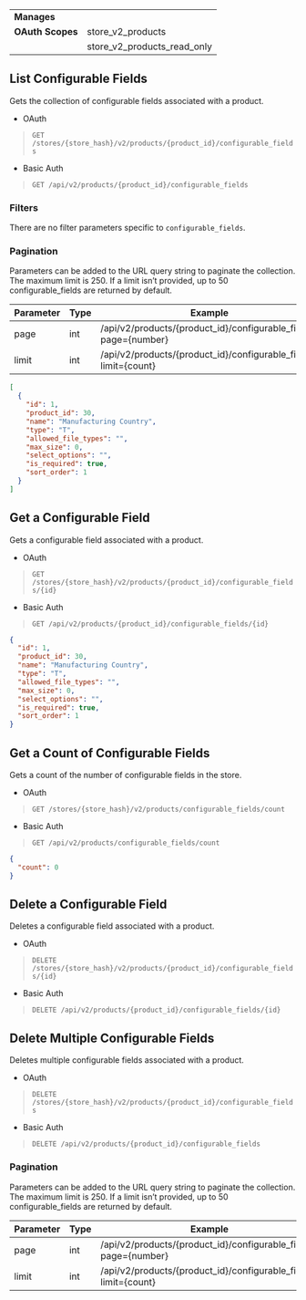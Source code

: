 |||
|---|---|
| **Manages** |
| **OAuth Scopes** | store_v2_products
||store_v2_products_read_only

## <span class="jumptarget"> List Configurable Fields </span>

Gets the collection of configurable fields associated with a product.

*   OAuth
>`GET /stores/{store_hash}/v2/products/{product_id}/configurable_fields`
*   Basic Auth
>`GET /api/v2/products/{product_id}/configurable_fields`

### <span class="jumptarget"> Filters </span>

There are no filter parameters specific to `configurable_fields`.

### <span class="jumptarget"> Pagination </span>

Parameters can be added to the URL query string to paginate the collection. The maximum limit is 250. If a limit isn’t provided, up to 50 configurable_fields are returned by default.

| Parameter | Type | Example |
| --- | --- | --- |
| page | int | /api/v2/products/{product_id}/configurable_fields?page={number} |
| limit | int | /api/v2/products/{product_id}/configurable_fields?limit={count} |

```json
[
  {
    "id": 1,
    "product_id": 30,
    "name": "Manufacturing Country",
    "type": "T",
    "allowed_file_types": "",
    "max_size": 0,
    "select_options": "",
    "is_required": true,
    "sort_order": 1
  }
]
```

## <span class="jumptarget"> Get a Configurable Field </span>

Gets a configurable field associated with a product.

*   OAuth
>`GET /stores/{store_hash}/v2/products/{product_id}/configurable_fields/{id}`
*   Basic Auth
>`GET /api/v2/products/{product_id}/configurable_fields/{id}`

```json
{
  "id": 1,
  "product_id": 30,
  "name": "Manufacturing Country",
  "type": "T",
  "allowed_file_types": "",
  "max_size": 0,
  "select_options": "",
  "is_required": true,
  "sort_order": 1
}
```

## <span class="jumptarget"> Get a Count of Configurable Fields </span>

Gets a count of the number of configurable fields in the store.

*   OAuth
>`GET /stores/{store_hash}/v2/products/configurable_fields/count`
*   Basic Auth
>`GET /api/v2/products/configurable_fields/count`

```json
{
  "count": 0
}
```

## <span class="jumptarget"> Delete a Configurable Field </span>

Deletes a configurable field associated with a product.

*   OAuth
>`DELETE /stores/{store_hash}/v2/products/{product_id}/configurable_fields/{id}`
*   Basic Auth
>`DELETE /api/v2/products/{product_id}/configurable_fields/{id}`

## <span class="jumptarget"> Delete Multiple Configurable Fields </span>

Deletes multiple configurable fields associated with a product.

*   OAuth
>`DELETE /stores/{store_hash}/v2/products/{product_id}/configurable_fields`
*   Basic Auth
>`DELETE /api/v2/products/{product_id}/configurable_fields`

### <span class="jumptarget"> Pagination </span>

Parameters can be added to the URL query string to paginate the collection. The maximum limit is 250. If a limit isn’t provided, up to 50 configurable_fields are returned by default.

| Parameter | Type | Example |
| --- | --- | --- |
| page | int | /api/v2/products/{product_id}/configurable_fields?page={number} |
| limit | int | /api/v2/products/{product_id}/configurable_fields?limit={count} |
